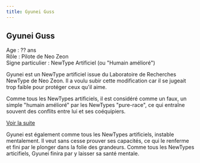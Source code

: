 ```yaml
---
title: Gyunei Guss
---
```


Gyunei Guss
-----------





Age : ?? ans  
Rôle : Pilote de Neo Zeon  
Signe particulier : NewType Artificiel (ou "Humain amélioré")  
  
Gyunei est un NewType artificiel issue du Laboratoire de Recherches NewType de Neo Zeon. Il a voulu subir cette modification car il se jugeait trop faible pour protéger ceux qu'il aime.


Comme tous les NewTypes artificiels, il est considéré comme un faux, un simple "humain amélioré" par les NewTypes "pure-race", ce qui entraîne souvent des conflits entre lui et ses coéquipiers. 


[Voir la suite](javascript:spoiler();)


  
Gyunei est également comme tous les NewTypes artificiels, instable mentalement. Il veut sans cesse prouver ses capacités, ce qui le renferme et fini par le plonger dans la folie des grandeurs. Comme tous les NewTypes articifiels, Gyunei finira par y laisser sa santé mentale. 


